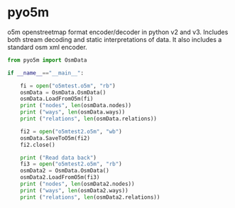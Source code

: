 # pyo5m
o5m openstreetmap format encoder/decoder in python v2 and v3. Includes both stream decoding and static interpretations of data. It also includes a standard osm xml encoder.

```python
from pyo5m import OsmData

if __name__=="__main__":

	fi = open("o5mtest.o5m", "rb")
	osmData = OsmData.OsmData()
	osmData.LoadFromO5m(fi)
	print ("nodes", len(osmData.nodes))
	print ("ways", len(osmData.ways))
	print ("relations", len(osmData.relations))

	fi2 = open("o5mtest2.o5m", "wb")
	osmData.SaveToO5m(fi2)
	fi2.close()

	print ("Read data back")
	fi3 = open("o5mtest2.o5m", "rb")
	osmData2 = OsmData.OsmData()
	osmData2.LoadFromO5m(fi3)
	print ("nodes", len(osmData2.nodes))
	print ("ways", len(osmData2.ways))
	print ("relations", len(osmData2.relations))

```

